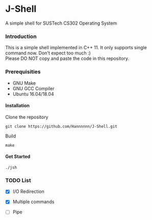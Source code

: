 # J-Shell
A simple shell for SUSTech CS302 Operating System

### Introduction

This is a simple shell implemented in C++ 11. 
It only supports single command now. Don't expect too much :)  
Please DO NOT copy and paste the code in this repository.  


### Prerequisities

* GNU Make
* GNU GCC Compiler
* Ubuntu 16.04/18.04

#### Installation

Clone the repository

```
git clone https://github.com/Hannnnnn/J-Shell.git
```

Build 

```
make
```

#### Get Started
```
./jsh
```
### TODO List

- [x] I/O Redirection  
- [x] Multiple commands  
- [ ] Pipe  




